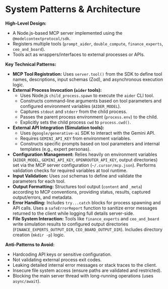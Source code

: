 # System Patterns & Architecture

**High-Level Design:**
*   A Node.js-based MCP server implemented using the `@modelcontextprotocol/sdk`.
*   Registers multiple tools (`prompt_aider`, `double_compute`, `finance_experts`, `ceo_and_board`).
*   Tools act as wrappers/interfaces to external processes or APIs.

**Key Technical Patterns:**
*   **MCP Tool Registration:** Uses `server.tool()` from the SDK to define tool names, descriptions, input schemas (Zod), and asynchronous execution logic.
*   **External Process Invocation (`aider` tools):**
    *   Uses Node.js `child_process.spawn` to execute the `aider` CLI tool.
    *   Constructs command-line arguments based on tool parameters and configured environment variables (`AIDER_MODEL`).
    *   Captures `stdout` and `stderr` from the child process.
    *   Passes the parent process environment (`process.env`) to the child.
    *   Explicitly sets the child process `cwd` to `process.cwd()`.
*   **External API Integration (Simulation tools):**
    *   Uses `@google/generative-ai` SDK to interact with the Gemini API.
    *   Requires `GEMINI_API_KEY` from environment variables.
    *   Constructs specific prompts based on tool parameters and internal templates (e.g., expert personas).
*   **Configuration Management:** Relies heavily on environment variables (`AIDER_MODEL`, `GEMINI_API_KEY`, `OPENROUTER_API_KEY`, output directories) set via the MCP server configuration (`~/.cursor/mcp.json`). Performs validation checks for required variables at tool runtime.
*   **Input Validation:** Uses `zod` schemas to define and validate the parameters for each tool.
*   **Output Formatting:** Structures tool output (`content` and `_meta`) according to MCP conventions, providing status, results, captured output/errors, and metadata.
*   **Error Handling:** Includes `try...catch` blocks for process spawning and API calls. Uses a `safeErrorReport` function to sanitize error messages returned to the client while logging full details server-side.
*   **File System Interaction:** Tools like `finance_experts` and `ceo_and_board` write simulation results to configured output directories (`FINANCE_EXPERTS_OUTPUT_DIR`, `CEO_BOARD_OUTPUT_DIR`). Includes directory creation (`mkdir -p`) logic.

**Anti-Patterns to Avoid:**
*   Hardcoding API keys or sensitive configuration.
*   Not validating external process exit codes.
*   Leaking detailed internal error messages or stack traces to the client.
*   Insecure file system access (ensure paths are validated and restricted).
*   Blocking the main server thread with long-running operations (uses `async/await`). 